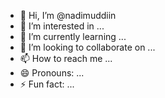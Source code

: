 - 👋 Hi, I’m @nadimuddiin
- 👀 I’m interested in ...
- 🌱 I’m currently learning ...
- 💞️ I’m looking to collaborate on ...
- 📫 How to reach me ...
- 😄 Pronouns: ...
- ⚡ Fun fact: ...

<!---
nadimuddiin/nadimuddiin is a ✨ special ✨ repository because its `README.md` (this file) appears on your GitHub profile.
You can click the Preview link to take a look at your changes.
--->

